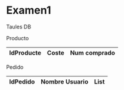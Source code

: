 # Examen1

Taules DB

Producto

| IdProducte | Coste | Num comprado |
| --- | --- | --- |

Pedido


| IdPedido | Nombre Usuario | List<Producto> |
| --- | --- | --- |
